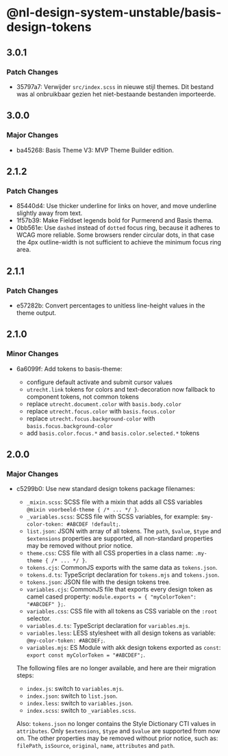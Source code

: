# @nl-design-system-unstable/basis-design-tokens

## 3.0.1

### Patch Changes

- 35797a7: Verwijder `src/index.scss` in nieuwe stijl themes. Dit bestand was al onbruikbaar gezien het niet-bestaande bestanden importeerde.

## 3.0.0

### Major Changes

- ba45268: Basis Theme V3: MVP Theme Builder edition.

## 2.1.2

### Patch Changes

- 85440d4: Use thicker underline for links on hover, and move underline slightly away from text.
- 1f57b39: Make Fieldset legends bold for Purmerend and Basis thema.
- 0bb561e: Use `dashed` instead of `dotted` focus ring, because it adheres to WCAG more reliable. Some browsers render circular dots, in that case the 4px outline-width is not sufficient to achieve the minimum focus ring area.

## 2.1.1

### Patch Changes

- e57282b: Convert percentages to unitless line-height values in the theme output.

## 2.1.0

### Minor Changes

- 6a6099f: Add tokens to basis-theme:

  - configure default activate and submit cursor values
  - `utrecht.link` tokens for colors and text-decoration now fallback to component tokens, not common tokens
  - replace `utrecht.document.color` with `basis.body.color`
  - replace `utrecht.focus.color` with `basis.focus.color`
  - replace `utrecht.focus.background-color` with `basis.focus.background-color`
  - add `basis.color.focus.*` and `basis.color.selected.*` tokens

## 2.0.0

### Major Changes

- c5299b0: Use new standard design tokens package filenames:

  - `_mixin.scss`: SCSS file with a mixin that adds all CSS variables `@mixin voorbeeld-theme { /* ... */ }`.
  - `_variables.scss`: SCSS file with SCSS variables, for example: `$my-color-token: #ABCDEF !default;`.
  - `list.json`: JSON with array of all tokens. The `path`, `$value`, `$type` and `$extensions` properties are supported, all non-standard properties may be removed without prior notice.
  - `theme.css`: CSS file with all CSS properties in a class name: `.my-theme { /* ... */ }`.
  - `tokens.cjs`: CommonJS exports with the same data as `tokens.json`.
  - `tokens.d.ts`: TypeScript declaration for `tokens.mjs` and `tokens.json`.
  - `tokens.json`: JSON file with the design tokens tree.
  - `variables.cjs`: CommonJS file that exports every design token as camel cased property: `module.exports = { "myColorToken": "#ABCDEF" };`.
  - `variables.css`: CSS file with all tokens as CSS variable on the `:root` selector.
  - `variables.d.ts`: TypeScript declaration for `variables.mjs`.
  - `variables.less`: LESS stylesheet with all design tokens as variable: `@my-color-token: #ABCDEF;`.
  - `variables.mjs`: ES Module with akk design tokens exported as `const`: `export const myColorToken = "#ABCDEF";`.

  The following files are no longer available, and here are their migration steps:

  - `index.js`: switch to `variables.mjs`.
  - `index.json`: switch to `list.json`.
  - `index.less`: switch to `variables.json`.
  - `index.scss`: switch to `_variables.scss`.

  Also: `tokens.json` no longer contains the Style Dictionary CTI values in `attributes`. Only `$extensions`, `$type` and `$value` are supported from now on. The other properties may be removed without prior notice, such as: `filePath`, `isSource`, `original`, `name`, `attributes` and `path`.
